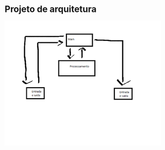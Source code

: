 # Projeto de arquitetura

<!-- Fase de projeto - pode ser feito via desenho, ou com aplicativos específicos.-->
<!--Escrever a estrutura e o funcionamento da aplicação. -->
![Arquitetura da aplicação](arquitetura.png)

